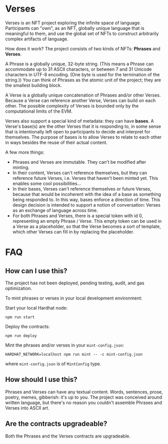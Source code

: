 # Verses

Verses is an NFT project exploring the infinite space of language. Participants can "own", as an NFT, globally unique language that is meaningful to them, and use the global set of NFTs to construct arbitrarily complex artifacts of language.

How does it work? The project consists of two kinds of NFTs: **Phrases** and **Verses**. 

A Phrase is a globally unique, 32-byte string. (This means a Phrase can accommodate up to 31 ASCII characters, or between 7 and 31 Unicode characters in UTF-8 encoding. (One byte is used for the termination of the string.)) You can think of Phrases as the atomic unit of the project; they are the smallest building block.

A Verse is a globally unique concatenation of Phrases and/or other Verses. Because a Verse can reference another Verse, Verses can build on each other. The possible complexity of Verses is bounded only by the computational limits of the EVM.

Verses also support a special kind of metadata: they can have **bases**. A Verse's base(s) are the other Verses that it is responding to, in some sense that is intentionally left open to participants to decide and interpret for themselves. The purpose of bases is to allow Verses to relate to each other in ways besides the reuse of their actual content.

A few more things:
- Phrases and Verses are immutable. They can't be modified after minting.
- In their content, Verses can't reference themselves, but they can reference future Verses, i.e. Verses that haven't been minted yet. This enables some cool possibilities...
- In their bases, Verses can't reference themselves or future Verses, because that would be incoherent with the idea of a base as something being responded to. In this way, bases enforce a direction of time. This design decision is intended to support a notion of conversation: Verses as an exchange of language across time.
- For both Phrases and Verses, there is a special token with id 0, representing an empty Phrase / Verse. This empty token can be used in a Verse as a placeholder, so that the Verse becomes a sort of template, which other Verses can fill in by replacing the placeholder.

# FAQ

## How can I use this?

The project has not been deployed, pending testing, audit, and gas optimization.

To mint phrases or verses in your local development environment:

Start your local Hardhat node:
```
npm run start
```

Deploy the contracts:
```
npm run deploy
```

Mint the phrases and/or verses in your `mint-config.json`:
```
HARDHAT_NETWORK=localhost npm run mint -- -c mint-config.json
```
where `mint-config.json` is of `MintConfig` type.

## How should I use this?

Phrases and Verses can have any textual content. Words, sentences, prose, poetry, memes, gibberish: it's up to you. The project was conceived around written language, but there's no reason you couldn't assemble Phrases and Verses into ASCII art.

## Are the contracts upgradeable?

Both the Phrases and the Verses contracts are upgradeable.
